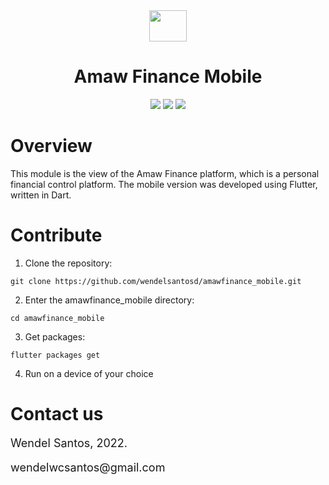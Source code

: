 <div align="center">
    <img src="https://uploaddeimagens.com.br/images/003/933/432/original/logo.png?1657291743" height="50" width="60" align="center">
</div>
<div>
<h1 align="center">
Amaw Finance Mobile
</h1>
</div>

<div align="center">

<img src="https://img.shields.io/badge/Dart-2.17.5-1967D2">

<img src="https://img.shields.io/badge/Flutter-3.0.4-196BD4">

<img src="https://img.shields.io/badge/Projeto-Amaw%20Finance-B22222">

</div>

# Overview

This module is the view of the Amaw Finance platform, which is a personal financial control platform. The mobile version was developed using Flutter, written in Dart.

# Contribute

1. Clone the repository:

```shell
git clone https://github.com/wendelsantosd/amawfinance_mobile.git
```

2. Enter the amawfinance_mobile directory:

```shell
cd amawfinance_mobile
```

3. Get packages:

```shell
flutter packages get
```

4. Run on a device of your choice

# Contact us

<p style="font-size: 18px;">
Wendel Santos, 2022.
</p>
<p style="font-size: 18px;">
wendelwcsantos@gmail.com
</p>
